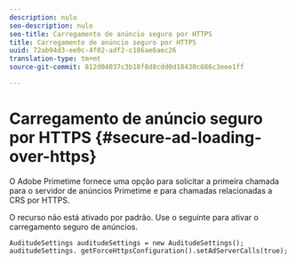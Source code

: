 ```yaml
---
description: nulo
seo-description: nulo
seo-title: Carregamento de anúncio seguro por HTTPS
title: Carregamento de anúncio seguro por HTTPS
uuid: 72ab94d3-ee0c-4f02-adf2-c186ae6aec26
translation-type: tm+mt
source-git-commit: 812d04037c3b18f8d8cdd0d18430c686c3eee1ff

---
```



# Carregamento de anúncio seguro por HTTPS {#secure-ad-loading-over-https}

O Adobe Primetime fornece uma opção para solicitar a primeira chamada para o servidor de anúncios Primetime e para chamadas relacionadas a CRS por HTTPS.

O recurso não está ativado por padrão. Use o seguinte para ativar o carregamento seguro de anúncios.

```
AuditudeSettings auditudeSettings = new AuditudeSettings(); 
auditudeSettings. getForceHttpsConfiguration().setAdServerCalls(true);
```

